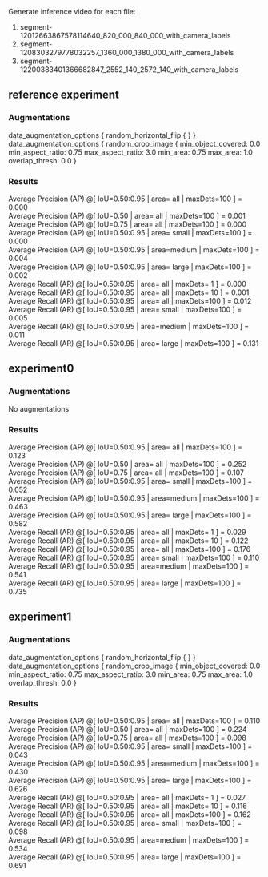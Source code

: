 Generate inference video for each file:
1. segment-12012663867578114640_820_000_840_000_with_camera_labels
2. segment-1208303279778032257_1360_000_1380_000_with_camera_labels
3. segment-12200383401366682847_2552_140_2572_140_with_camera_labels

## reference experiment
### Augmentations
data_augmentation_options {
    random_horizontal_flip {
    }
}  
data_augmentation_options {
random_crop_image {
    min_object_covered: 0.0
    min_aspect_ratio: 0.75
    max_aspect_ratio: 3.0
    min_area: 0.75
    max_area: 1.0
    overlap_thresh: 0.0
}
### Results
Average Precision  (AP) @[ IoU=0.50:0.95 | area=   all | maxDets=100 ] = 0.000    
Average Precision  (AP) @[ IoU=0.50      | area=   all | maxDets=100 ] = 0.001    
Average Precision  (AP) @[ IoU=0.75      | area=   all | maxDets=100 ] = 0.000    
Average Precision  (AP) @[ IoU=0.50:0.95 | area= small | maxDets=100 ] = 0.000    
Average Precision  (AP) @[ IoU=0.50:0.95 | area=medium | maxDets=100 ] = 0.004    
Average Precision  (AP) @[ IoU=0.50:0.95 | area= large | maxDets=100 ] = 0.002    
Average Recall     (AR) @[ IoU=0.50:0.95 | area=   all | maxDets=  1 ] = 0.000    
Average Recall     (AR) @[ IoU=0.50:0.95 | area=   all | maxDets= 10 ] = 0.001    
Average Recall     (AR) @[ IoU=0.50:0.95 | area=   all | maxDets=100 ] = 0.012    
Average Recall     (AR) @[ IoU=0.50:0.95 | area= small | maxDets=100 ] = 0.005    
Average Recall     (AR) @[ IoU=0.50:0.95 | area=medium | maxDets=100 ] = 0.011    
Average Recall     (AR) @[ IoU=0.50:0.95 | area= large | maxDets=100 ] = 0.131    

## experiment0
### Augmentations
No augmentations
### Results
Average Precision  (AP) @[ IoU=0.50:0.95 | area=   all | maxDets=100 ] = 0.123  
Average Precision  (AP) @[ IoU=0.50      | area=   all | maxDets=100 ] = 0.252  
Average Precision  (AP) @[ IoU=0.75      | area=   all | maxDets=100 ] = 0.107  
Average Precision  (AP) @[ IoU=0.50:0.95 | area= small | maxDets=100 ] = 0.052  
Average Precision  (AP) @[ IoU=0.50:0.95 | area=medium | maxDets=100 ] = 0.463  
Average Precision  (AP) @[ IoU=0.50:0.95 | area= large | maxDets=100 ] = 0.582  
Average Recall     (AR) @[ IoU=0.50:0.95 | area=   all | maxDets=  1 ] = 0.029  
Average Recall     (AR) @[ IoU=0.50:0.95 | area=   all | maxDets= 10 ] = 0.122  
Average Recall     (AR) @[ IoU=0.50:0.95 | area=   all | maxDets=100 ] = 0.176  
Average Recall     (AR) @[ IoU=0.50:0.95 | area= small | maxDets=100 ] = 0.110  
Average Recall     (AR) @[ IoU=0.50:0.95 | area=medium | maxDets=100 ] = 0.541  
Average Recall     (AR) @[ IoU=0.50:0.95 | area= large | maxDets=100 ] = 0.735   

## experiment1
### Augmentations
data_augmentation_options {
    random_horizontal_flip {
    }
}  
data_augmentation_options {
random_crop_image {
    min_object_covered: 0.0
    min_aspect_ratio: 0.75
    max_aspect_ratio: 3.0
    min_area: 0.75
    max_area: 1.0
    overlap_thresh: 0.0
}
### Results
Average Precision  (AP) @[ IoU=0.50:0.95 | area=   all | maxDets=100 ] = 0.110  
Average Precision  (AP) @[ IoU=0.50      | area=   all | maxDets=100 ] = 0.224  
Average Precision  (AP) @[ IoU=0.75      | area=   all | maxDets=100 ] = 0.098  
Average Precision  (AP) @[ IoU=0.50:0.95 | area= small | maxDets=100 ] = 0.043  
Average Precision  (AP) @[ IoU=0.50:0.95 | area=medium | maxDets=100 ] = 0.430  
Average Precision  (AP) @[ IoU=0.50:0.95 | area= large | maxDets=100 ] = 0.626  
Average Recall     (AR) @[ IoU=0.50:0.95 | area=   all | maxDets=  1 ] = 0.027  
Average Recall     (AR) @[ IoU=0.50:0.95 | area=   all | maxDets= 10 ] = 0.116  
Average Recall     (AR) @[ IoU=0.50:0.95 | area=   all | maxDets=100 ] = 0.162  
Average Recall     (AR) @[ IoU=0.50:0.95 | area= small | maxDets=100 ] = 0.098  
Average Recall     (AR) @[ IoU=0.50:0.95 | area=medium | maxDets=100 ] = 0.534   
Average Recall     (AR) @[ IoU=0.50:0.95 | area= large | maxDets=100 ] = 0.691  